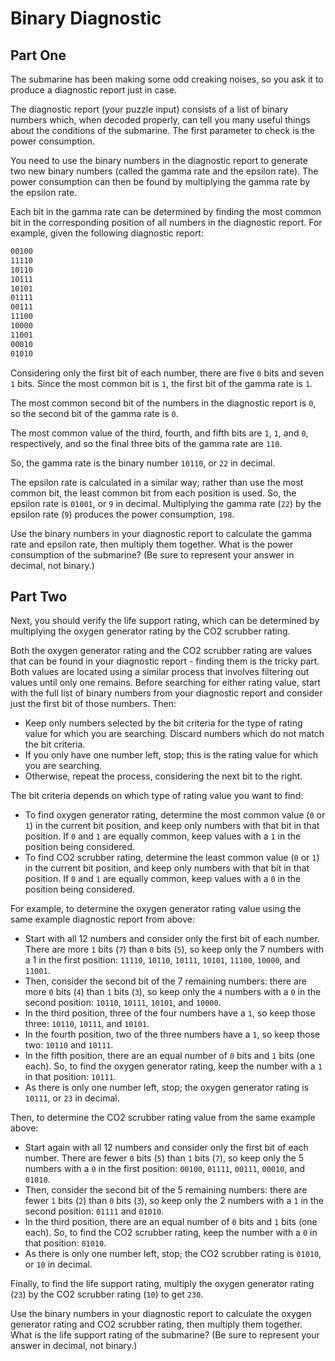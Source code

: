 # Binary Diagnostic

## Part One

The submarine has been making some odd creaking noises, so you ask it to produce
a diagnostic report just in case.

The diagnostic report (your puzzle input) consists of a list of binary numbers
which, when decoded properly, can tell you many useful things about the
conditions of the submarine. The first parameter to check is the power
consumption.

You need to use the binary numbers in the diagnostic report to generate two new
binary numbers (called the gamma rate and the epsilon rate). The power
consumption can then be found by multiplying the gamma rate by the epsilon rate.

Each bit in the gamma rate can be determined by finding the most common bit in
the corresponding position of all numbers in the diagnostic report. For example,
given the following diagnostic report:

```txt
00100
11110
10110
10111
10101
01111
00111
11100
10000
11001
00010
01010
```

Considering only the first bit of each number, there are five `0` bits and seven `1`
bits. Since the most common bit is `1`, the first bit of the gamma rate is `1`.

The most common second bit of the numbers in the diagnostic report is `0`, so the
second bit of the gamma rate is `0`.

The most common value of the third, fourth, and fifth bits are `1`, `1`, and `0`,
respectively, and so the final three bits of the gamma rate are `110`.

So, the gamma rate is the binary number `10110`, or `22` in decimal.

The epsilon rate is calculated in a similar way; rather than use the most common
bit, the least common bit from each position is used. So, the epsilon rate is
`01001`, or `9` in decimal. Multiplying the gamma rate (`22`) by the epsilon
rate (`9`) produces the power consumption, `198`.

Use the binary numbers in your diagnostic report to calculate the gamma rate and
epsilon rate, then multiply them together. What is the power consumption of the
submarine? (Be sure to represent your answer in decimal, not binary.)

## Part Two

Next, you should verify the life support rating, which can be determined by
multiplying the oxygen generator rating by the CO2 scrubber rating.

Both the oxygen generator rating and the CO2 scrubber rating are values that can
be found in your diagnostic report - finding them is the tricky part. Both
values are located using a similar process that involves filtering out values
until only one remains. Before searching for either rating value, start with the
full list of binary numbers from your diagnostic report and consider just the
first bit of those numbers. Then:

- Keep only numbers selected by the bit criteria for the type of rating value
for which you are searching. Discard numbers which do not match the bit
criteria.
- If you only have one number left, stop; this is the rating value for which you
are searching.
- Otherwise, repeat the process, considering the next bit to the right.

The bit criteria depends on which type of rating value you want to find:

- To find oxygen generator rating, determine the most common value (`0` or `1`)
in the current bit position, and keep only numbers with that bit in that
position. If `0` and `1` are equally common, keep values with a `1` in the
position being considered.
- To find CO2 scrubber rating, determine the least common value (`0` or `1`) in
the current bit position, and keep only numbers with that bit in that position.
If `0` and `1` are equally common, keep values with a `0` in the position being
considered.

For example, to determine the oxygen generator rating value using the same
example diagnostic report from above:

- Start with all 12 numbers and consider only the first bit of each number.
There are more `1` bits (`7`) than `0` bits (`5`), so keep only the 7 numbers
with a 1 in the first position: `11110`, `10110`, `10111`, `10101`, `11100`,
`10000`, and `11001`.
- Then, consider the second bit of the 7 remaining numbers: there are more `0`
bits (`4`) than `1` bits (`3`), so keep only the `4` numbers with a `0` in the
second position: `10110`, `10111`, `10101`, and `10000`.
- In the third position, three of the four numbers have a `1`, so keep those
three: `10110`, `10111`, and `10101`.
- In the fourth position, two of the three numbers have a `1`, so keep those
two: `10110` and `10111`.
- In the fifth position, there are an equal number of `0` bits and `1` bits
(one each). So, to find the oxygen generator rating, keep the number with a `1`
in that position: `10111`.
- As there is only one number left, stop; the oxygen generator rating is
`10111`, or `23` in decimal.

Then, to determine the CO2 scrubber rating value from the same example above:

- Start again with all 12 numbers and consider only the first bit of each
number. There are fewer `0` bits (`5`) than `1` bits (`7`), so keep only the 5
numbers with a `0` in the first position: `00100`, `01111`, `00111`, `00010`,
and `01010`.
- Then, consider the second bit of the 5 remaining numbers: there are fewer `1`
bits (`2`) than `0` bits (`3`), so keep only the 2 numbers with a `1` in the
second position: `01111` and `01010`.
- In the third position, there are an equal number of `0` bits and `1` bits (one
each). So, to find the CO2 scrubber rating, keep the number with a `0` in that
position: `01010`.
- As there is only one number left, stop; the CO2 scrubber rating is `01010`,
or `10` in decimal.

Finally, to find the life support rating, multiply the oxygen generator rating
(`23`) by the CO2 scrubber rating (`10`) to get `230`.

Use the binary numbers in your diagnostic report to calculate the oxygen
generator rating and CO2 scrubber rating, then multiply them together. What is
the life support rating of the submarine? (Be sure to represent your answer in
decimal, not binary.)
